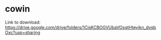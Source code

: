 # cowin
Link to download: https://drive.google.com/drive/folders/1CisKCBOGVUbaVOsgtHteyikn_dvqbOxc?usp=sharing
